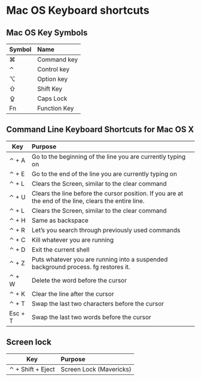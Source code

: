 Mac OS Keyboard shortcuts
=========================

Mac OS Key Symbols
------------------
| Symbol    | Name              |
| --------- |:------------------|
| ⌘         | Command key       |
| ⌃         | Control key       |
| ⌥         | Option key        |
| ⇧         | Shift Key         |
| ⇪         | Caps Lock         |
| Fn        | Function Key      |

Command Line Keyboard Shortcuts for Mac OS X
--------------------------------------------
| Key           | Purpose                       |
| ------------- |:------------------------------|
| ⌃ + A         | Go to the beginning of the line you are currently typing on |
| ⌃ + E         | Go to the end of the line you are currently typing on|
| ⌃ + L         | Clears the Screen, similar to the clear command|
| ⌃ + U         | Clears the line before the cursor position. If you are at the end of the line, clears the entire line.|
| ⌃ + L         | Clears the Screen, similar to the clear command|
| ⌃ + H         | Same as backspace|
| ⌃ + R         | Let’s you search through previously used commands|
| ⌃ + C         | Kill whatever you are running|
| ⌃ + D         | Exit the current shell|
| ⌃ + Z         | Puts whatever you are running into a suspended background process. fg restores it.|
| ⌃ + W         | Delete the word before the cursor|
| ⌃ + K         | Clear the line after the cursor|
| ⌃ + T         | Swap the last two characters before the cursor|
| Esc + T       | Swap the last two words before the cursor|


Screen lock
--------------------------------------------
| Key           | Purpose                       |
| ------------- |:------------------------------|
| ⌃ + Shift + Eject | Screen Lock (Mavericks) |
